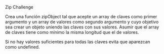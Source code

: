 Zip Challenge

Crea una función zipObject tal que acepte un array de claves como primer argumento 
y un array de valores como segundo argumento y cuyo objetivo sea crear un objeto uniendo 
las claves con sus valores. Asumir que el array de claves tiene como mínimo la misma longitud 
que el de valores.

Si no hay valores suficientes para todas las claves evita que aparezcan como undefined.